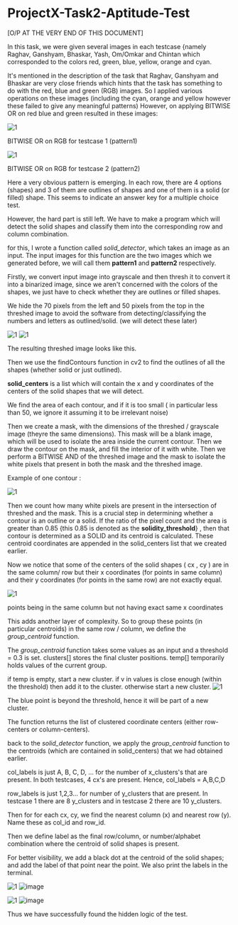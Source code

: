 # ProjectX-Task2-Aptitude-Test


[O/P AT THE VERY END OF THIS DOCUMENT] 


In this task, we were given several images in each testcase {namely Raghav, Ganshyam, Bhaskar, Yash, Om/Omkar and Chintan which corresponded to the colors red, green, blue, yellow, orange and cyan.

It's mentioned in the description of the task that Raghav, Ganshyam and Bhaskar are very close friends which hints that the task has something to do with the red, blue and green (RGB) images.
So I applied various operations on these images (including the cyan, orange and yellow however these failed to give any meaningful patterns)
However, on applying BITWISE OR on red blue and green resulted in these images:


 ![1](https://github.com/user-attachments/assets/c6a2c057-80fc-4e57-b840-0a75864d00bd)
 
 BITWISE OR on RGB for testcase 1 (pattern1)


 
 ![1](https://github.com/user-attachments/assets/dcb6825b-71af-4e19-bacd-9b688f1fb9d5)
 
 BITWISE OR on RGB for testcase 2 (pattern2)

Here a very obvious pattern is emerging. 
In each row, there are 4 options (shapes) and 3 of them are outlines of shapes and one of them is a solid (or filled) shape.
This seems to indicate an answer key for a multiple choice test.

However, the hard part is still left. We have to make a program which will detect the solid shapes and classify them into the corresponding row and column combination.

for this, I wrote a function called *solid_detector*, which takes an image as an input. The input images for this function are the two images which we generated before, we will call them **pattern1** and **pattern2** respectively.

Firstly, we convert input image into grayscale and then thresh it to convert it into a binarized image, since we aren't concerned with the colors of the shapes, we just have to check whether they are outlines or filled shapes. 

We hide the 70 pixels from the left and 50 pixels from the top in the threshed image to avoid the software from detecting/classifying the numbers and letters as outlined/solid. (we will detect these later)

![1](https://github.com/user-attachments/assets/8ca7254e-34f0-48a1-b64f-c97bae5027ca)
![1](https://github.com/user-attachments/assets/be58f746-0eaf-4624-8998-b065bbf3f0ed)


The resulting threshed image looks like this.

Then we use the findContours function in cv2 to find the outlines of all the shapes (whether solid or just outlined).

**solid_centers** is a list which will contain the x and y coordinates of the centers of the solid shapes that we will detect.

We find the area of each contour, and if it is too small ( in particular less than 50, we ignore it assuming it to be irrelevant noise)

Then we create a mask, with the dimensions of the threshed / grayscale image (theyre the same dimensions). This mask will be a blank image, which will be used to isolate the area inside the current contour. Then we draw the contour on the mask, and fill the interior of it with white. Then we perform a BITWISE AND of the threshed image and the mask to isolate the white pixels that present in both the mask and the threshed image. 

Example of one contour : 


![1](https://github.com/user-attachments/assets/14305e52-8b78-4978-b582-b8377619c901)

Then we count how many white pixels are present in the intersection of threshed and the mask. This is a crucial step in determining whether a contour is an outline or a solid. If the ratio of the pixel count and the area is greater than 0.85 {this 0.85 is denoted as the **solidity_threshold**} , then that contour is determined as a SOLID and its centroid is calculated. These centroid coordinates are appended in the solid_centers list that we created earlier.

Now we notice that some of the centers of the solid shapes ( cx , cy ) are in the same column/ row but their x coordinates (for points in same column) and their y coordinates (for points in the same row) are not exactly equal. 


![1](https://github.com/user-attachments/assets/8f39356b-c44c-4bf5-b76b-90f1845909f3)

points being in the same column but not having exact same x coordinates 

This adds another layer of complexity. 
So to group these points (in particular centroids) in the same row / column, we define the *group_centroid* function.

The *group_centroid* function takes some values as an input and a threshold = 0.3 is set.
clusters[]  stores the final cluster positions.
temp[] temporarily holds values of the current group.

if temp is empty, start a new cluster. if v in values is close enough (within the threshold) then add it to the cluster. otherwise start a new cluster.
![1](https://github.com/user-attachments/assets/cb38b492-d8d0-48b4-ba73-7ebd463274e3)

The blue point is beyond the threshold, hence it will be part of a new cluster.

The function returns the list of clustered coordinate centers (either row-centers or column-centers).

back to the *solid_detector* function,
we apply the *group_centroid* function to the centroids (which are contained in solid_centers) that we had obtained earlier. 

col_labels is just A, B, C, D, ... for the number of x_clusters's that are present. In both testcases, 4 cx's are present. Hence, col_labels = A,B,C,D

row_labels is just 1,2,3... for number of y_clusters that are present. In testcase 1 there are 8 y_clusters and in testcase 2 there are 10 y_clusters.

Then for for each cx, cy, we find the nearest column (x) and nearest row (y). Name these as col_id and row_id.

Then we define label as the final row/column, or number/alphabet combination where the centroid of solid shapes is present.

For better visibility, we add a black dot at the centroid of the solid shapes; and add the label of that point near the point.
We also print the labels in the terminal.


![1](https://github.com/user-attachments/assets/60b54067-0603-4a92-9d34-65e07d3bf239)
![image](https://github.com/user-attachments/assets/0c9d996a-6306-461d-a845-e5b6f40fdd9f)


![1](https://github.com/user-attachments/assets/079ae7ff-c461-445e-bdce-ff7795a9fa46)
![image](https://github.com/user-attachments/assets/59d07e3d-b7ee-4a2a-b94a-ec74f69b0e49)


Thus we have successfully found the hidden logic of the test.
